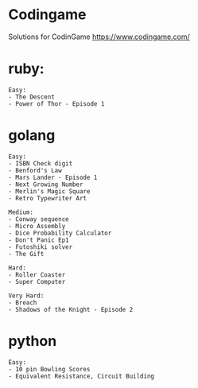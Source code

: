 # Codingame

Solutions for CodinGame https://www.codingame.com/

# ruby:

    Easy:
    - The Descent
    - Power of Thor - Episode 1

# golang

    Easy:
    - ISBN Check digit
    - Benford's Law
    - Mars Lander - Episode 1
    - Next Growing Number
    - Merlin's Magic Square
    - Retro Typewriter Art

    Medium:
    - Conway sequence
    - Micro Assembly
    - Dice Probability Calculator
    - Don't Panic Ep1
    - Futoshiki solver
    - The Gift

    Hard:
    - Roller Coaster
    - Super Computer

    Very Hard:
    - Breach
    - Shadows of the Knight - Episode 2

# python

    Easy:
    - 10 pin Bowling Scores
	- Equivalent Resistance, Circuit Building


